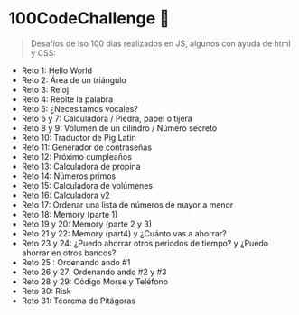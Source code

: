 # 100CodeChallenge 💚
> Desafíos de lso 100 dias realizados en JS, algunos con ayuda de html y CSS:

* Reto 1: Hello World
* Reto 2: Área de un triángulo
* Reto 3: Reloj
* Reto 4: Repite la palabra
* Reto 5: ¿Necesitamos vocales?
* Reto 6 y 7: Calculadora / Piedra, papel o tijera
* Reto 8 y 9: Volumen de un cilindro / Número secreto
* Reto 10: Traductor de Pig Latin
* Reto 11: Generador de contraseñas
* Reto 12: Próximo cumpleaños
* Reto 13: Calculadora de propina
* Reto 14: Números primos
* Reto 15: Calculadora de volúmenes
* Reto 16: Calculadora v2
* Reto 17: Ordenar una lista de números de mayor a menor
* Reto 18: Memory (parte 1)
* Reto 19 y 20: Memory (parte 2 y 3)
* Reto 21 y 22: Memory (part4) y ¿Cuánto vas a ahorrar?
* Reto 23 y 24: ¿Puedo ahorrar otros periodos de tiempo? y ¿Puedo ahorrar en otros bancos?
* Reto 25 : Ordenando ando #1
* Reto 26 y 27: Ordenando ando #2 y #3
* Reto 28 y 29: Código Morse y Teléfono
* Reto 30: Risk
* Reto 31: Teorema de Pitágoras

